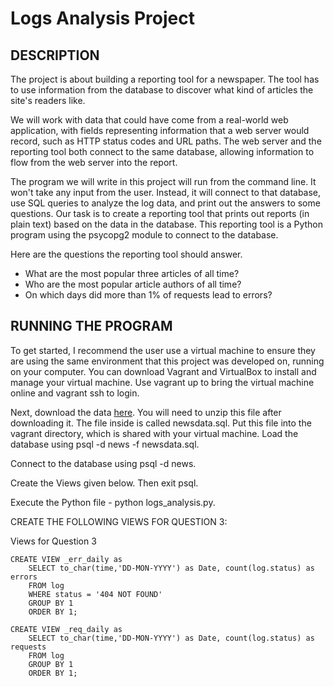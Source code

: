 # Logs Analysis Project
## DESCRIPTION

The project is about building a reporting tool for a newspaper. The tool has to use information from the database to discover what kind of articles the site's readers like.

We will work with data that could have come from a real-world web application, with fields representing information that a web server would record, such as HTTP status codes and URL paths. The web server and the reporting tool both connect to the same database, allowing information to flow from the web server into the report.



The program we will write in this project will run from the command line. It won't take any input from the user. Instead, it will connect to that database, use SQL queries to analyze the log data, and print out the answers to some questions.
Our task is to create a reporting tool that prints out reports (in plain text) based on the data in the database. This reporting tool is a Python program using the psycopg2 module to connect to the database.

Here are the questions the reporting tool should answer.

* What are the most popular three articles of all time?
* Who are the most popular article authors of all time?
* On which days did more than 1% of requests lead to errors?

## RUNNING THE PROGRAM
To get started, I recommend the user use a virtual machine to ensure they are using the same environment that this project was developed on, running on your computer. You can download Vagrant and VirtualBox to install and manage your virtual machine. Use vagrant up to bring the virtual machine online and vagrant ssh to login.


Next, download the data [here](https://d17h27t6h515a5.cloudfront.net/topher/2016/August/57b5f748_newsdata/newsdata.zip). You will need to unzip this file after downloading it. The file inside is called newsdata.sql. Put this file into the vagrant directory, which is shared with your virtual machine.
Load the database using psql -d news -f newsdata.sql.

Connect to the database using psql -d news.

Create the Views given below. Then exit psql.

Execute the Python file - python logs_analysis.py.

CREATE THE FOLLOWING VIEWS FOR QUESTION 3:

Views for Question 3
```
CREATE VIEW _err_daily as 
	SELECT to_char(time,'DD-MON-YYYY') as Date, count(log.status) as errors
	FROM log
   	WHERE status = '404 NOT FOUND'
   	GROUP BY 1
	ORDER BY 1;
```

```
CREATE VIEW _req_daily as 
	SELECT to_char(time,'DD-MON-YYYY') as Date, count(log.status) as requests
	FROM log
	GROUP BY 1
	ORDER BY 1;
```

